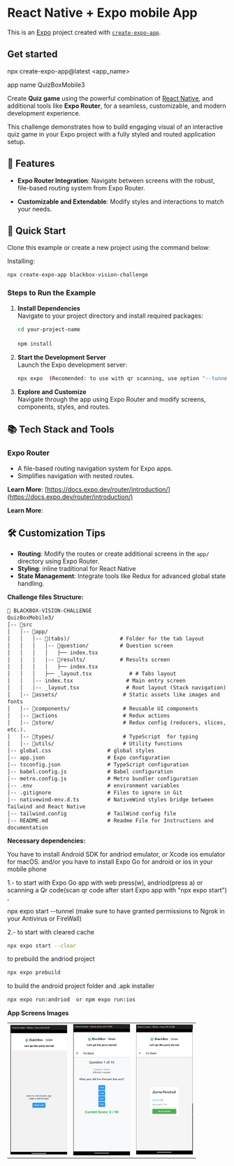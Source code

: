 # **React Native + Expo mobile App** 

This is an [Expo](https://expo.dev) project created with [`create-expo-app`](https://www.npmjs.com/package/create-expo-app).

## Get started

npx create-expo-app@latest <app_name>

app name  QuizBoxMobile3

Create **Quiz game** using the powerful combination of [React Native](https://reactnative.dev/), and additional tools like **Expo Router**, for a seamless, customizable, and modern development experience.

This challenge demonstrates how to build engaging visual of an interactive quiz game in your Expo project with a fully styled and routed application setup.

## **🌟 Features**

- **Expo Router Integration**: Navigate between screens with the robust, file-based routing system from Expo Router.

- **Customizable and Extendable**: Modify styles and interactions to match your needs.

## **🚀 Quick Start**

Clone this example or create a new project using the command below:

Installing:

```sh
npx create-expo-app blackbox-vision-challenge
```

### **Steps to Run the Example**

1. **Install Dependencies**  
   Navigate to your project directory and install required packages:

   ```sh
   cd your-project-name
   
   npm install 
   ```    

2. **Start the Development Server**  
   Launch the Expo development server:
   ```sh
   npx expo  (Recomended: to use with qr scanning, use option "--tunnel" to use Ngrok tunneling)
   ```
3. **Explore and Customize**  
   Navigate through the app using Expo Router and modify screens, components, styles, and routes.

## **📚 Tech Stack and Tools**

### **Expo Router**

- A file-based routing navigation system for Expo apps.
- Simplifies navigation with nested routes.

**Learn More**: [https://docs.expo.dev/router/introduction/](https://docs.expo.dev/router/introduction/)

**Learn More**:

## **🛠️ Customization Tips**

- **Routing**: Modify the routes or create additional screens in the `app/` directory using Expo Router.
- **Styling**: inline traditional for React Native
- **State Management**: Integrate tools like Redux for advanced global state handling.


**Challenge files Structure:**

```
📂 BLACKBOX-VISION-CHALLENGE
QuizBoxMobile3/
│-- 📂src
│   │-- 📂app/
│   │   │-- 📂(tabs)/                # Folder for the tab layout
│   │   │   │-- 📂question/          # Question screen
│   │   │   │   ├── index.tsx
│   │   │   │-- 📂results/           # Results screen
│   │   │   │   ├── index.tsx
│   │   │   ├── _layout.tsx            # # Tabs layout
│   │   │-- index.tsx                 # Main entry screen
│   │   │-- _layout.tsx               # Root layout (Stack navigation)
│   │-- 📂assets/                     # Static assets like images and fonts
│   │-- 📂components/                 # Reusable UI components
│   │-- 📂actions                     # Redux actions
│   │-- 📂store/                      # Redux config (reducers, slices, etc.).
│   │-- 📂types/                      # TypeScript  for typing
│   │-- 📂utils/                      # Utility functions
│-- global.css                  # global styles
│-- app.json                    # Expo configuration
│-- tsconfig.json               # TypeScript configuration
│-- babel.config.js             # Babel configuration
│-- metro.config.js             # Metro bundler configuration
│-- .env                        # environment variables
│-- .gitignore                  # Files to ignore in Git
│-- nativewind-env.d.ts         # NativeWind styles bridge between Tailwind and React Native
│-- tailwind.config             # TailWind config file
│-- README.md                   # Readme File for Instructions and documentation
```

**Necessary dependencies:**

You have to install Android SDK for andriod emulator, or Xcode ios emulator for macOS. and/or
you have to install Expo Go for android or ios in your mobile phone

1.- to start with Expo Go app  with web press(w), andriod(press a) or scanning  a Qr code(scan qr code after start Expo app with "npx expo start") , 

npx expo start --tunnel  (make sure to have granted permissions to Ngrok in your Antivirus or FireWall)

2.- to start with cleared cache

```bash
npx expo start --clear
```
to prebuild the andriod project

```bash 
npx expo prebuild
```
to build the android project folder and .apk installer
```bash
npx expo run:andriod  or npm expo run:ios
```


**App Screens Images**

<table>
  <tr>
    <td><img src="./src/assets/images/Captura%20de%20pantalla%202025-02-09%20211054.png" width="130"></td>
    <td><img src="./src/assets/images/Captura%20de%20pantalla%202025-02-09%20211108.png" width="130"></td>
    <td><img src="./src/assets/images/Captura%20de%20pantalla%202025-02-09%20211304.png" width="130"></td>
  </tr>
</table>
